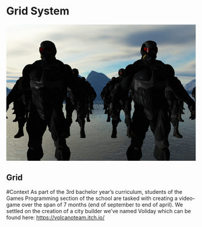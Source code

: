 # Grid System
![scene](/images/Scene.png)
## Grid

#Context
As part of the 3rd bachelor year’s curriculum, students of the Games Programming section of the school are tasked with creating a video-game over the span of 7 months (end of september to end of april). We settled on the creation of a city builder we’ve named Voliday which can be found here: https://volcanoteam.itch.io/
